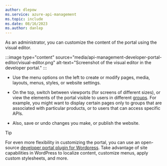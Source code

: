 ```yaml
---
author: dlepow
ms.service: azure-api-management
ms.topic: include
ms.date: 08/16/2023
ms.author: danlep
---
```


As an administrator, you can customize the content of the portal using the visual editor. 

:::image type="content" source="media/api-management-developer-portal-editor/visual-editor.png" alt-text="Screenshot of the visual editor in the developer portal." :::

* Use the menu options on the left to create or modify pages, media, layouts, menus, styles, or website settings. 

* On the top, switch between viewports (for screens of different sizes), or view the elements of the portal visible to users in different [groups](../articles/api-management/api-management-howto-create-groups.md). For example, you might want to display certain pages only to groups that are associated with particular products, or to users that can access specific APIs.

* Also, save or undo changes you make, or publish the website. 

> [!TIP]
> For even more flexibility in customizing the portal, you can use an open-source [developer portal plugin for Wordpress](../articles/api-management/developer-portal-wordpress-plugin.md). Take advantage of site capabilities in WordPress to localize content, customize menus, apply custom stylesheets, and more. 